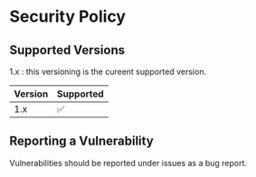 # Security Policy

## Supported Versions

1.x : this versioning is the cureent supported version.

| Version | Supported          |
| ------- | ------------------ |
| 1.x     | :white_check_mark: |

## Reporting a Vulnerability

Vulnerabilities should be reported under issues as a bug report.
